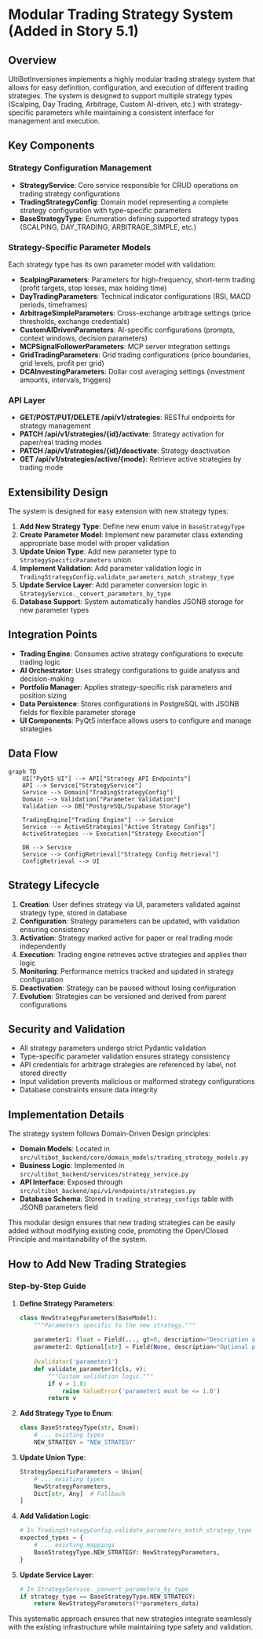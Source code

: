 # Modular Trading Strategy System (Added in Story 5.1)

## Overview

UltiBotInversiones implements a highly modular trading strategy system that allows for easy definition, configuration, and execution of different trading strategies. The system is designed to support multiple strategy types (Scalping, Day Trading, Arbitrage, Custom AI-driven, etc.) with strategy-specific parameters while maintaining a consistent interface for management and execution.

## Key Components

### Strategy Configuration Management
- **StrategyService**: Core service responsible for CRUD operations on trading strategy configurations
- **TradingStrategyConfig**: Domain model representing a complete strategy configuration with type-specific parameters
- **BaseStrategyType**: Enumeration defining supported strategy types (SCALPING, DAY_TRADING, ARBITRAGE_SIMPLE, etc.)

### Strategy-Specific Parameter Models
Each strategy type has its own parameter model with validation:
- **ScalpingParameters**: Parameters for high-frequency, short-term trading (profit targets, stop losses, max holding time)
- **DayTradingParameters**: Technical indicator configurations (RSI, MACD periods, timeframes)
- **ArbitrageSimpleParameters**: Cross-exchange arbitrage settings (price thresholds, exchange credentials)
- **CustomAIDrivenParameters**: AI-specific configurations (prompts, context windows, decision parameters)
- **MCPSignalFollowerParameters**: MCP server integration settings
- **GridTradingParameters**: Grid trading configurations (price boundaries, grid levels, profit per grid)
- **DCAInvestingParameters**: Dollar cost averaging settings (investment amounts, intervals, triggers)

### API Layer
- **GET/POST/PUT/DELETE /api/v1/strategies**: RESTful endpoints for strategy management
- **PATCH /api/v1/strategies/{id}/activate**: Strategy activation for paper/real trading modes
- **PATCH /api/v1/strategies/{id}/deactivate**: Strategy deactivation
- **GET /api/v1/strategies/active/{mode}**: Retrieve active strategies by trading mode

## Extensibility Design

The system is designed for easy extension with new strategy types:

1. **Add New Strategy Type**: Define new enum value in `BaseStrategyType`
2. **Create Parameter Model**: Implement new parameter class extending appropriate base model with proper validation
3. **Update Union Type**: Add new parameter type to `StrategySpecificParameters` union
4. **Implement Validation**: Add parameter validation logic in `TradingStrategyConfig.validate_parameters_match_strategy_type`
5. **Update Service Layer**: Add parameter conversion logic in `StrategyService._convert_parameters_by_type`
6. **Database Support**: System automatically handles JSONB storage for new parameter types

## Integration Points

- **Trading Engine**: Consumes active strategy configurations to execute trading logic
- **AI Orchestrator**: Uses strategy configurations to guide analysis and decision-making
- **Portfolio Manager**: Applies strategy-specific risk parameters and position sizing
- **Data Persistence**: Stores configurations in PostgreSQL with JSONB fields for flexible parameter storage
- **UI Components**: PyQt5 interface allows users to configure and manage strategies

## Data Flow

```mermaid
graph TD
    UI["PyQt5 UI"] --> API["Strategy API Endpoints"]
    API --> Service["StrategyService"]
    Service --> Domain["TradingStrategyConfig"]
    Domain --> Validation["Parameter Validation"]
    Validation --> DB["PostgreSQL/Supabase Storage"]
    
    TradingEngine["Trading Engine"] --> Service
    Service --> ActiveStrategies["Active Strategy Configs"]
    ActiveStrategies --> Execution["Strategy Execution"]
    
    DB --> Service
    Service --> ConfigRetrieval["Strategy Config Retrieval"]
    ConfigRetrieval --> UI
```

## Strategy Lifecycle

1. **Creation**: User defines strategy via UI, parameters validated against strategy type, stored in database
2. **Configuration**: Strategy parameters can be updated, with validation ensuring consistency
3. **Activation**: Strategy marked active for paper or real trading mode independently
4. **Execution**: Trading engine retrieves active strategies and applies their logic
5. **Monitoring**: Performance metrics tracked and updated in strategy configuration
6. **Deactivation**: Strategy can be paused without losing configuration
7. **Evolution**: Strategies can be versioned and derived from parent configurations

## Security and Validation

- All strategy parameters undergo strict Pydantic validation
- Type-specific parameter validation ensures strategy consistency
- API credentials for arbitrage strategies are referenced by label, not stored directly
- Input validation prevents malicious or malformed strategy configurations
- Database constraints ensure data integrity

## Implementation Details

The strategy system follows Domain-Driven Design principles:
- **Domain Models**: Located in `src/ultibot_backend/core/domain_models/trading_strategy_models.py`
- **Business Logic**: Implemented in `src/ultibot_backend/services/strategy_service.py`
- **API Interface**: Exposed through `src/ultibot_backend/api/v1/endpoints/strategies.py`
- **Database Schema**: Stored in `trading_strategy_configs` table with JSONB parameters field

This modular design ensures that new trading strategies can be easily added without modifying existing code, promoting the Open/Closed Principle and maintainability of the system.

## How to Add New Trading Strategies

### Step-by-Step Guide

1. **Define Strategy Parameters**:
   ```python
   class NewStrategyParameters(BaseModel):
       """Parameters specific to the new strategy."""
       
       parameter1: float = Field(..., gt=0, description="Description of parameter1")
       parameter2: Optional[str] = Field(None, description="Optional parameter")
       
       @validator('parameter1')
       def validate_parameter1(cls, v):
           """Custom validation logic."""
           if v > 1.0:
               raise ValueError('parameter1 must be <= 1.0')
           return v
   ```

2. **Add Strategy Type to Enum**:
   ```python
   class BaseStrategyType(str, Enum):
       # ... existing types
       NEW_STRATEGY = "NEW_STRATEGY"
   ```

3. **Update Union Type**:
   ```python
   StrategySpecificParameters = Union[
       # ... existing types
       NewStrategyParameters,
       Dict[str, Any]  # Fallback
   ]
   ```

4. **Add Validation Logic**:
   ```python
   # In TradingStrategyConfig.validate_parameters_match_strategy_type
   expected_types = {
       # ... existing mappings
       BaseStrategyType.NEW_STRATEGY: NewStrategyParameters,
   }
   ```

5. **Update Service Layer**:
   ```python
   # In StrategyService._convert_parameters_by_type
   if strategy_type == BaseStrategyType.NEW_STRATEGY:
       return NewStrategyParameters(**parameters_data)
   ```

This systematic approach ensures that new strategies integrate seamlessly with the existing infrastructure while maintaining type safety and validation.
